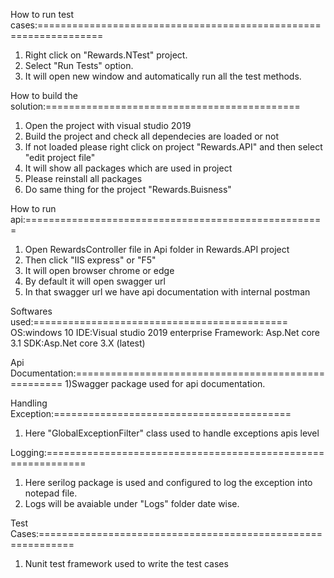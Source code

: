 How to run test cases:=================================================================
1) Right click on "Rewards.NTest" project.
2) Select "Run Tests" option.
3) It will open new window and automatically run all the test methods.


How to build the solution:============================================
1) Open the project with visual studio 2019
2) Build the project and check all dependecies are loaded or not
3) If not loaded please right click on project "Rewards.API" and then select "edit project file"
4) It will show all packages which are used in project
5) Please reinstall all packages
6) Do same thing for the project "Rewards.Buisness"



How to run api:====================================================
1) Open RewardsController file in Api folder in Rewards.API project
2) Then click "IIS express" or "F5"
3) It will open browser chrome or edge
4) By default it will open swagger url
5) In that swagger url we have api documentation with internal postman


Softwares used:============================================
OS:windows 10
IDE:Visual studio 2019 enterprise
Framework: Asp.Net core 3.1
SDK:Asp.Net core 3.X (latest)


Api Documentation:====================================================
1)Swagger package used for api documentation.


Handling Exception:=========================================
1) Here "GlobalExceptionFilter" class used to handle exceptions apis level


Logging:=============================================================
1) Here serilog package is used and configured to log the exception into notepad file.
2) Logs will be avaiable under "Logs" folder date wise.



Test Cases:============================================================
1) Nunit test framework used to write the test cases